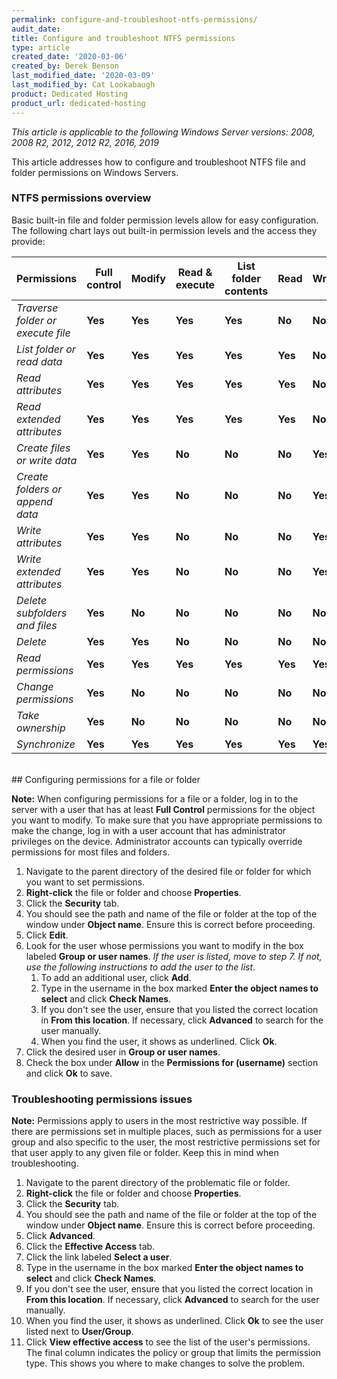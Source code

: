 ```yaml
---
permalink: configure-and-troubleshoot-ntfs-permissions/
audit_date:
title: Configure and troubleshoot NTFS permissions
type: article
created_date: '2020-03-06'
created_by: Derek Benson
last_modified_date: '2020-03-09'
last_modified_by: Cat Lookabaugh
product: Dedicated Hosting
product_url: dedicated-hosting
---
```


*This article is applicable to the following Windows Server versions: 2008, 2008 R2, 2012, 2012 R2, 2016, 2019*

This article addresses how to configure and troubleshoot NTFS file and folder permissions on Windows Servers.

### NTFS permissions overview

Basic built-in file and folder permission levels allow for easy configuration. The following chart
lays out built-in permission levels and the access they provide:

| Permissions                      | Full control | Modify  | Read & execute | List folder contents | Read    | Write   |
| -------------------------------- | ------------ | ------- | -------------- | -------------------- | ------- | ------- |
| *Traverse folder or execute file*| **Yes**      | **Yes** | **Yes**        | **Yes**              | **No**  | **No**  |
| *List folder or read data*	     | **Yes**      | **Yes** | **Yes**        | **Yes**              | **Yes** | **No**  |
| *Read attributes*                | **Yes**      | **Yes** | **Yes**        | **Yes**              | **Yes** | **No**  |
| *Read extended attributes*       | **Yes**      | **Yes** | **Yes**        | **Yes**              | **Yes** | **No**  |
| *Create files or write data*	  | **Yes**      | **Yes** | **No**         | **No**               | **No**  | **Yes** |
| *Create folders or append data*  | **Yes**      | **Yes** | **No**         | **No**               | **No**  | **Yes** |
| *Write attributes*	              | **Yes**      | **Yes** | **No**         | **No**               | **No**  | **Yes** |
| *Write extended attributes*      | **Yes**      | **Yes** | **No**         | **No**               | **No**  | **Yes** |
| *Delete subfolders and files*    | **Yes**      | **No**  | **No**         | **No**               | **No**  | **No**  |
| *Delete*                         | **Yes**      | **Yes** | **No**         | **No**               | **No**  | **No**  |
| *Read permissions*	              | **Yes**      | **Yes** | **Yes**        | **Yes**              | **Yes** | **Yes** |
| *Change permissions*	           | **Yes**      | **No**  | **No**         | **No**               | **No**  | **No**  |
| *Take ownership*	              | **Yes**      | **No**  | **No**         | **No**               | **No**  | **No**  |
| *Synchronize*                    | **Yes**      | **Yes** | **Yes**        | **Yes**              | **Yes** | **Yes** |

</br>
## Configuring permissions for a file or folder

**Note:** When configuring permissions for a file or a folder, log in to the server with a user that
has at least **Full Control** permissions for the object you want to modify. To make sure that you have
appropriate permissions to make the change, log in with a user account that has administrator privileges
on the device. Administrator accounts can typically override permissions for most files and folders.

1. Navigate to the parent directory of the desired file or folder for which you want to set permissions.
2. **Right-click** the file or folder and choose **Properties**.
3. Click the **Security** tab.
4. You should see the path and name of the file or folder at the top of the window under **Object name**.
   Ensure this is correct before proceeding.
5. Click **Edit**.
6. Look for the user whose permissions you want to modify in the box labeled **Group or user names**.
   *If the user is listed, move to step 7. If not, use the following instructions to add the user to the list*.
    1. To add an additional user, click **Add**.
    2. Type in the username in the box marked **Enter the object names to select** and click **Check Names**. 
    3. If you don't see the user, ensure that you listed the correct location in **From this location**.
       If necessary, click **Advanced** to search for the user manually.
    4. When you find the user, it shows as underlined. Click **Ok**.
7. Click the desired user in **Group or user names**.
8. Check the box under **Allow** in the **Permissions for (username)** section and click **Ok** to save.

### Troubleshooting permissions issues

**Note:** Permissions apply to users in the most restrictive way possible. If there are permissions set
in multiple places, such as permissions for a user group and also specific to the user, the most
restrictive permissions set for that user apply to any given file or folder. Keep this in mind when
troubleshooting.

1. Navigate to the parent directory of the problematic file or folder.
2. **Right-click** the file or folder and choose **Properties**.
3. Click the **Security** tab.
4. You should see the path and name of the file or folder at the top of the window under
   **Object name**. Ensure this is correct before proceeding.
5. Click **Advanced**.
6. Click the **Effective Access** tab.
7. Click the link labeled **Select a user**.
8. Type in the username in the box marked **Enter the object names to select** and click **Check Names**. 
9. If you don't see the user, ensure that you listed the correct location in **From this location**.
   If necessary, click **Advanced** to search for the user manually.
10. When you find the user, it shows as underlined. Click **Ok** to see the user listed
    next to **User/Group**.
11. Click **View effective access** to see the list of the user's permissions. The final column
    indicates the policy or group that limits the permission type. This shows you where to make
    changes to solve the problem.
